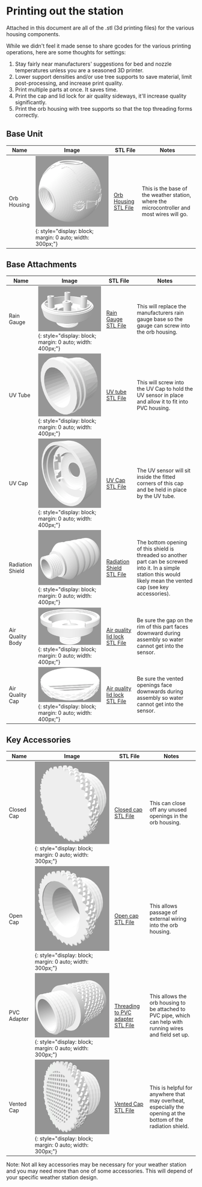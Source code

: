 # Printing out the station

Attached in this document are all of the .stl (3d printing files) for the various housing components.

While we didn't feel it made sense to share gcodes for the various printing operations, here are some thoughts for settings:

1. Stay fairly near manufacturers' suggestions for bed and nozzle temperatures unless you are a seasoned 3D printer.
2. Lower support densities and/or use tree supports to save material, limit post-processing, and increase print quality.
3. Print multiple parts at once. It saves time.
4. Print the cap and lid lock for air quality sideways, it'll increase quality significantly.
5. Print the orb housing with tree supports so that the top threading forms correctly.

## Base Unit

|Name|Image|STL File|Notes|
|---|---|---|---|
|Orb Housing|![Orb Housing](./stl_pngs/Sphere_housing.png){: style="display: block; margin: 0 auto; width: 300px;"}|[Orb Housing STL File](./print_files/sphere_housing/Sphere_Housing.stl)|This is the base of the weather station, where the microcontroller and most wires will go.|

## Base Attachments

|Name|Image|STL File|Notes|
|---|---|---|---|
|Rain Gauge|![RG15](./stl_pngs/RG15.png){: style="display: block; margin: 0 auto; width: 400px;"}|[Rain Gauge STL File](./print_files/rain_gauge/RG15_Housing.stl)|This will replace the manufacturers rain gauge base so the gauge can screw into the orb housing.|
|UV Tube|![UV](./stl_pngs/UV_tube.png){: style="display: block; margin: 0 auto; width: 400px;"}|[UV tube STL File](./print_files/uv/UV_tube.stl)| This will screw into the UV Cap to hold the UV sensor in place and allow it to fit into PVC housing.|
|UV Cap|![UV](./stl_pngs/UV_cap.png){: style="display: block; margin: 0 auto; width: 400px;"}|[UV Cap STL File](./print_files/uv/UV_Cap.stl)| The UV sensor will sit inside the fitted corners of this cap and be held in place by the UV tube.|
|Radiation Shield|![Radiation](./stl_pngs/Radiation_shield.png){: style="display: block; margin: 0 auto; width: 400px;"}|[Radiation Shield STL File](./print_files/radiation_shield/Radiation_Shield.stl)|The bottom opening of this shield is threaded so another part can be screwed into it. In a simple station this would likely mean the vented cap (see key accessories).|
|Air Quality Body|![AQ Housing](./stl_pngs/AQ_housing.png){: style="display: block; margin: 0 auto; width: 400px;"}|[Air quality lid lock STL File](./print_files/air_quality/AQ_Lid_Half_Vented.stl)|Be sure the gap on the rim of this part faces downward during assembly so water cannot get into the sensor.|
|Air Quality Cap|![AQ lid lock](./stl_pngs/AQ_vent.png){: style="display: block; margin: 0 auto; width: 400px;"}|[Air quality lid lock STL File](./print_files/air_quality/AQ_Lid_Half_Vented.stl)| Be sure the vented openings face downwards during assembly so water cannot get into the sensor.|

## Key Accessories
|Name|Image|STL File|Notes|
|---|---|---|---|
|Closed Cap|![closed](./stl_pngs/closed_cap.png){: style="display: block; margin: 0 auto; width: 300px;"}|[Closed cap STL File](./print_files/caps/Cap_Closed.stl)|This can close off any unused openings in the orb housing.|
|Open Cap|![open](./stl_pngs/open_cap.png){: style="display: block; margin: 0 auto; width: 300px;"}|[Open cap STL File](./print_files/caps/Cap_Open.stl)| This allows passage of external wiring into the orb housing.|
|PVC Adapter|![PVC Adapter](./stl_pngs/PVC_adapter.png){: style="display: block; margin: 0 auto; width: 300px;"}|[Threading to PVC adapter STL File](./print_files/caps/Adapter.stl)|This allows the orb housing to be attached to PVC pipe, which can help with running wires and field set up.|
|Vented Cap|![Vented Cap](./stl_pngs/Vented_Cap.png){: style="display: block; margin: 0 auto; width: 300px;"}|[Vented Cap STL File](./print_files/caps/Cap_Vent.stl)|This is helpful for anywhere that may overheat, especially the opening at the bottom of the radiation shield.|

Note: Not all key accessories may be necessary for your weather station and you may need more than one of some accessories. This will depend of your specific weather station design.